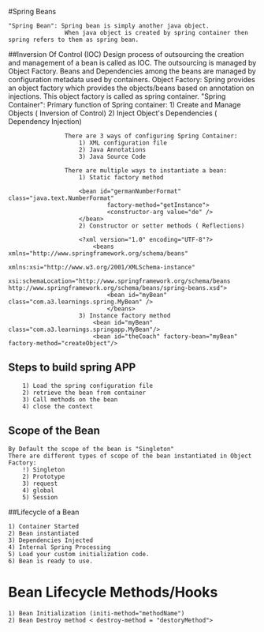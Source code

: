 #Spring Beans


	"Spring Bean": Spring bean is simply another java object.
	                When java object is created by spring container then spring refers to them as spring bean.
	


##Inversion Of Control (IOC)
	Design process of outsourcing the creation and management of a bean is called as IOC.
	The outsourcing is managed by Object Factory. Beans and Dependencies among the beans are managed by configuration metadata used by containers.
		Object Factory: Spring provides an object factory which provides the objects/beans based on annotation on injections.
		This object factory is called as spring container.
		"Spring Container": Primary function of Spring container:
		                        1) Create and Manage Objects ( Inversion of Control)
		                        2) Inject Object's Dependencies ( Dependency Injection)
	
					There are 3 ways of configuring Spring Container:
					    1) XML configuration file
					    2) Java Annotations
					    3) Java Source Code
					    
					There are multiple ways to instantiate a bean:
					    1) Static factory method
					    
					    <bean id="germanNumberFormat" class="java.text.NumberFormat"
        						factory-method="getInstance">
    							<constructor-arg value="de" />
						</bean>
						2) Constructor or setter methods ( Reflections)
						
						<?xml version="1.0" encoding="UTF-8"?>
							<beans xmlns="http://www.springframework.org/schema/beans"
								xmlns:xsi="http://www.w3.org/2001/XMLSchema-instance"
								xsi:schemaLocation="http://www.springframework.org/schema/beans http://www.springframework.org/schema/beans/spring-beans.xsd">
								<bean id="myBean" class="com.a3.learnings.spring.MyBean" />
								</beans>
						3) Instance factory method
							<bean id="myBean" class="com.a3.learnings.springapp.MyBean"/>
							<bean id="theCoach" factory-bean="myBean" factory-method="createObject"/>
							
							
## Steps to build spring APP
		1) Load the spring configuration file
		2) retrieve the bean from container
		3) Call methods on the bean 
		4) close the context 

		
## Scope of the Bean
	By Default the scope of the bean is "Singleton"
	There are different types of scope of the bean instantiated in Object Factory:
		!) Singleton
		2) Prototype
		3) request
		4) global
		5) Session
		
		
##Lifecycle of a Bean 

	1) Container Started
	2) Bean instantiated
	3) Dependencies Injected
	4) Internal Spring Processing
	5) Load your custom initialization code.
	6) Bean is ready to use.
	
	
	
# Bean Lifecycle Methods/Hooks
	1) Bean Initialization (initi-method="methodName")
	2) Bean Destroy method < destroy-method = "destoryMethod">
	
	